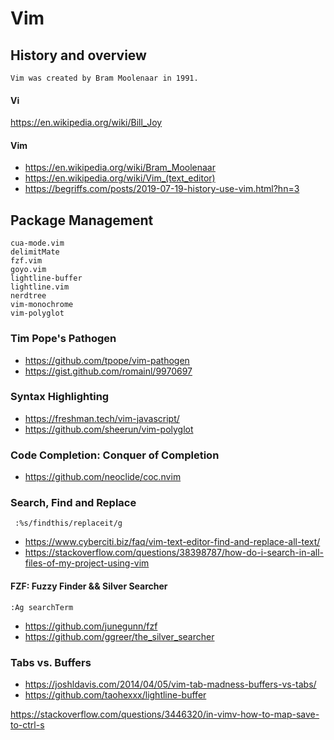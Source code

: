 # Vim

## History and overview

``` Vim was created by Bram Moolenaar in 1991. ```

#### Vi

https://en.wikipedia.org/wiki/Bill_Joy

#### Vim

- https://en.wikipedia.org/wiki/Bram_Moolenaar
- https://en.wikipedia.org/wiki/Vim_(text_editor)
- https://begriffs.com/posts/2019-07-19-history-use-vim.html?hn=3

## Package Management

``` coc.nvim
cua-mode.vim
delimitMate
fzf.vim
goyo.vim
lightline-buffer
lightline.vim
nerdtree
vim-monochrome
vim-polyglot
```

### Tim Pope's Pathogen

- https://github.com/tpope/vim-pathogen
- https://gist.github.com/romainl/9970697

### Syntax Highlighting 

- https://freshman.tech/vim-javascript/
- https://github.com/sheerun/vim-polyglot

### Code Completion: Conquer of Completion

- https://github.com/neoclide/coc.nvim 

### Search, Find and Replace

``` :%s/findthis/replaceit/g```

- https://www.cyberciti.biz/faq/vim-text-editor-find-and-replace-all-text/
- https://stackoverflow.com/questions/38398787/how-do-i-search-in-all-files-of-my-project-using-vim

#### FZF: Fuzzy Finder  && Silver Searcher

``` :Ag searchTerm ```

- https://github.com/junegunn/fzf
- https://github.com/ggreer/the_silver_searcher

### Tabs vs. Buffers

- https://joshldavis.com/2014/04/05/vim-tab-madness-buffers-vs-tabs/
- https://github.com/taohexxx/lightline-buffer



https://stackoverflow.com/questions/3446320/in-vimv-how-to-map-save-to-ctrl-s

